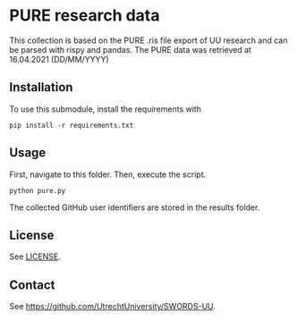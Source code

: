 # PURE research data
This collection is based on the PURE .ris file export of UU research and can be parsed with rispy and pandas.
The PURE data was retrieved at 16.04.2021 (DD/MM/YYYY) 

## Installation

To use this submodule, install the requirements with 

```console
pip install -r requirements.txt
```

## Usage

First, navigate to this folder. Then, execute the script.

```console
python pure.py
```

The collected GitHub user identifiers are stored in the results folder. 

## License

See [LICENSE](../../LICENSE).

## Contact

See https://github.com/UtrechtUniversity/SWORDS-UU.